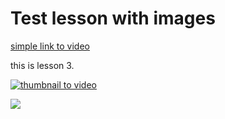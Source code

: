 # Test lesson with images


[simple link to video](https://www.youtube.com/watch?v=dQw4w9WgXcQ)

this is lesson 3.


[![thumbnail to video](https://img.youtube.com/vi/dQw4w9WgXcQ/0.jpg)](https://www.youtube.com/watch?v=dQw4w9WgXcQ)


![](Test%20lesson%20with%20images/IMG_3934.jpeg)